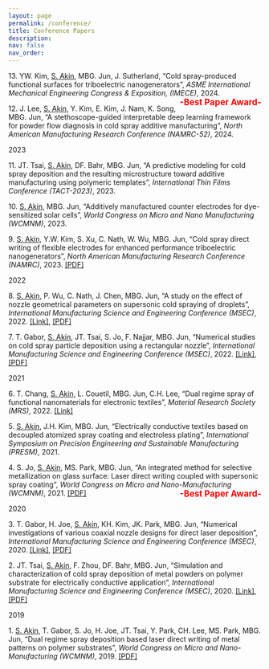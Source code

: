 ```yaml
---
layout: page
permalink: /conference/
title: Conference Papers
description: 
nav: false
nav_order: 
---
```


  <p>13. YW. Kim, <u>S. Akin</u>, MBG. Jun, J. Sutherland, “Cold spray-produced functional surfaces for triboelectric nanogenerators”, 
    <i>ASME International Mechanical Engineering Congress & Exposition, (IMECE)</i>, 2024. 
    <span style="float: right; font-size: 17px; color: red; font-weight: bold;">-Best Paper Award-</span>
  </p>

  <p>12. J. Lee, <u>S. Akin</u>, Y. Kim, E. Kim, J. Nam, K. Song, MBG. Jun, “A stethoscope-guided interpretable deep learning framework for powder flow diagnosis in cold spray additive manufacturing”, 
    <i>North American Manufacturing Research Conference (NAMRC-52)</i>, 2024.</p>

  <div class="year">2023</div>

  <p>11. JT. Tsai, <u>S. Akin</u>, DF. Bahr, MBG. Jun, “A predictive modeling for cold spray deposition and the resulting microstructure toward additive manufacturing using polymeric templates”, 
    <i>International Thin Films Conference (TACT-2023)</i>, 2023.</p>

  <p>10. <u>S. Akin</u>, MBG. Jun, “Additively manufactured counter electrodes for dye-sensitized solar cells”, 
    <i>World Congress on Micro and Nano Manufacturing (WCMNM)</i>, 2023.</p>

  <p>9. <u>S. Akin</u>, Y.W. Kim, S. Xu, C. Nath, W. Wu, MBG. Jun, “Cold spray direct writing of flexible electrodes for enhanced performance triboelectric nanogenerators”, 
    <i>North American Manufacturing Research Conference (NAMRC)</i>, 2023. 
    <span style="font-size: 14px;"> <a href="https://semi-lab.github.io/assets/pdf/JMP_1.pdf">[PDF]</a></span></p>

  <div class="year">2022</div>

  <p>8. <u>S. Akin</u>, P. Wu, C. Nath, J. Chen, MBG. Jun, “A study on the effect of nozzle geometrical parameters on supersonic cold spraying of droplets”, 
    <i>International Manufacturing Science and Engineering Conference (MSEC)</i>, 2022. 
    <a href="https://asmedigitalcollection.asme.org/MSEC/proceedings-abstract/MSEC2022/85802/V001T07A019/1146883">[Link]</a>, 
    <a href="https://semi-lab.github.io/assets/pdf/MSEC1.pdf">[PDF]</a></p>

  <p>7. T. Gabor, <u>S. Akin</u>, JT. Tsai, S. Jo, F. Najjar, MBG. Jun, “Numerical studies on cold spray particle deposition using a rectangular nozzle”, 
    <i>International Manufacturing Science and Engineering Conference (MSEC)</i>, 2022. 
    <a href="https://asmedigitalcollection.asme.org/MSEC/proceedings/MSEC2022/85802/V001T01A029/1146942">[Link]</a>, 
    <a href="https://semi-lab.github.io/assets/pdf/MSEC_2.pdf">[PDF]</a></p>

  <div class="year">2021</div>

  <p>6. T. Chang, <u>S. Akin</u>, L. Couetil, MBG. Jun, C.H. Lee, “Dual regime spray of functional nanomaterials for electronic textiles”, 
    <i>Material Research Society (MRS)</i>, 2022. 
    <a href="https://www.mrs.org/meetings-events/presentation/2022_mrs_spring_meeting/2022_mrs_spring_meeting-3670815">[Link]</a></p>

  <p>5. <u>S. Akin</u>, J.H. Kim, MBG. Jun, “Electrically conductive textiles based on decoupled atomized spray coating and electroless plating”, 
    <i>International Symposium on Precision Engineering and Sustainable Manufacturing (PRESM)</i>, 2021.</p>

  <p>4. S. Jo, <u>S. Akin</u>, MS. Park, MBG. Jun, “An integrated method for selective metallization on glass surface: Laser direct writing coupled with supersonic spray coating”, 
    <i>World Congress on Micro and Nano-Manufacturing (WCMNM)</i>, 2021. 
    <a href="https://semi-lab.github.io/assets/pdf/WCMNM_2021.pdf">[PDF]</a> 
    <span style="float: right; font-size: 17px; color: red; font-weight: bold;">-Best Paper Award-</span></p>

  <div class="year">2020</div>

  <p>3. T. Gabor, H. Joe, <u>S. Akin</u>, KH. Kim, JK. Park, MBG. Jun, “Numerical investigations of various coaxial nozzle designs for direct laser deposition”, 
    <i>International Manufacturing Science and Engineering Conference (MSEC)</i>, 2020. 
    <a href="https://asmedigitalcollection.asme.org/MSEC/proceedings-abstract/MSEC2020/84263/V002T06A025/1095659">[Link]</a>, 
    <a href="https://semi-lab.github.io/assets/pdf/MSEC_2020.pdf">[PDF]</a></p>

  <p>2. JT. Tsai, <u>S. Akin</u>, F. Zhou, DF. Bahr, MBG. Jun, “Simulation and characterization of cold spray deposition of metal powders on polymer substrate for electrically conductive application”, 
    <i>International Manufacturing Science and Engineering Conference (MSEC)</i>, 2020. 
    <a href="https://asmedigitalcollection.asme.org/MSEC/proceedings-abstract/MSEC2020/84263/V002T06A026/1095668">[Link]</a>, 
    <a href="https://semi-lab.github.io/assets/pdf/MSEC_3.pdf">[PDF]</a></p>

  <div class="year">2019</div>

  <p>1. <u>S. Akin</u>, T. Gabor, S. Jo, H. Joe, JT. Tsai, Y. Park, CH. Lee, MS. Park, MBG. Jun, “Dual regime spray deposition based laser direct writing of metal patterns on polymer substrates”, 
    <i>World Congress on Micro and Nano-Manufacturing (WCMNM)</i>, 2019. 
    <a href="https://semi-lab.github.io/assets/pdf/WCMNM_2019.pdf">[PDF]</a></p>

</div> <!-- End of pubList -->

<!-- Filtering Script -->
<script>
document.addEventListener('DOMContentLoaded', function () {
  const filterInput = document.getElementById('filterInput');
  const pubList = document.getElementById('pubList');

  filterInput.addEventListener('keyup', function() {
    const filter = filterInput.value.toLowerCase();
    const papers = pubList.querySelectorAll('p');

    papers.forEach(function(paper) {
      const text = paper.textContent || paper.innerText;
      if (text.toLowerCase().includes(filter)) {
        paper.style.display = '';
      } else {
        paper.style.display = 'none';
      }
    });
  });
});
</script>
